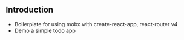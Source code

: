 ## Introduction
- Boilerplate for using mobx with create-react-app, react-router v4
- Demo a simple todo app
